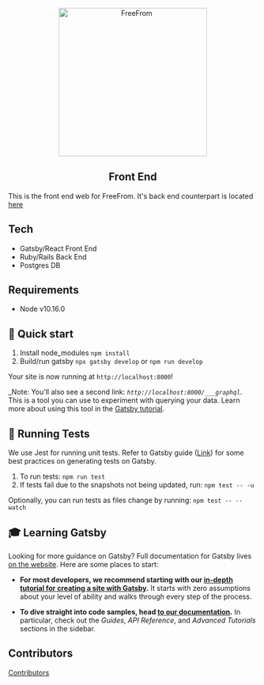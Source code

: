 <p align="center">
  <a href="http://www.freefrom.org/">
    <img alt="FreeFrom" src="http://static1.squarespace.com/static/56a24df4d8af10a5072bed7c/t/56a2631b841aba12ab7f66d0/1562878613622/?format=1500w" width="300" />
  </a>
</p>
<h2 align="center">Front End</h2>

This is the front end web for FreeFrom. It's back end counterpart is located [here](https://github.com/RagtagOpen/freefrom-compensation-api)

## Tech
- Gatsby/React Front End
- Ruby/Rails Back End
- Postgres DB

## Requirements
- Node v10.16.0

## 🚀 Quick start

1. Install node_modules `npm install`
2. Build/run gatsby `npx gatsby develop` or `npm run develop`

  Your site is now running at `http://localhost:8000`!

  _Note: You'll also see a second link: _`http://localhost:8000/___graphql`_. This is a tool you can use to experiment with querying your data. Learn more about using this tool in the [Gatsby tutorial](https://www.gatsbyjs.org/tutorial/part-five/#introducing-graphiql).

## 🔬 Running Tests
We use Jest for running unit tests. Refer to Gatsby guide ([Link](https://www.gatsbyjs.org/docs/unit-testing)) for some best practices on generating tests on Gatsby.

1. To run tests: `npm run test`
2. If tests fail due to the snapshots not being updated, run: `npm test -- -u`

Optionally, you can run tests as files change by running: `npm test -- --watch`



## 🎓 Learning Gatsby

Looking for more guidance on Gatsby? Full documentation for Gatsby lives [on the website](https://www.gatsbyjs.org/). Here are some places to start:

- **For most developers, we recommend starting with our [in-depth tutorial for creating a site with Gatsby](https://www.gatsbyjs.org/tutorial/).** It starts with zero assumptions about your level of ability and walks through every step of the process.

- **To dive straight into code samples, head [to our documentation](https://www.gatsbyjs.org/docs/).** In particular, check out the _Guides_, _API Reference_, and _Advanced Tutorials_ sections in the sidebar.

## Contributors
[Contributors](https://github.com/RagtagOpen/freefrom-compensation-web/blob/master/CONTRIBUTING.md)
